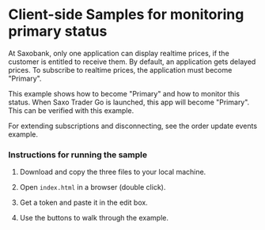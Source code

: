 # Client-side Samples for monitoring primary status

At Saxobank, only one application can display realtime prices, if the customer is entitled to receive them. By default, an application gets delayed prices. To subscribe to realtime prices, the application must become "Primary".

This example shows how to become "Primary" and how to monitor this status. When Saxo Trader Go is launched, this app will become "Primary". This can be verified with this example.

For extending subscriptions and disconnecting, see the order update events example.

### Instructions for running the sample

1. Download and copy the three files to your local machine.

2. Open `index.html` in a browser (double click).

3. Get a token and paste it in the edit box.

4. Use the buttons to walk through the example.
